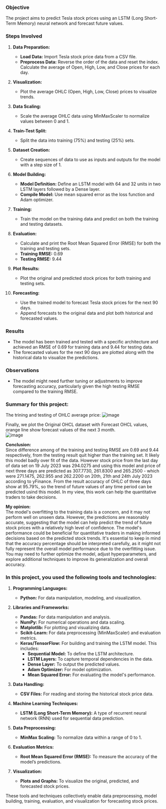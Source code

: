 
### Objective
The project aims to predict Tesla stock prices using an LSTM (Long Short-Term Memory) neural network and forecast future values.

### Steps Involved

1. **Data Preparation:**
   - **Load Data:** Import Tesla stock price data from a CSV file.
   - **Preprocess Data:** Reverse the order of the data and reset the index. Calculate the average of Open, High, Low, and Close prices for each day.

2. **Visualization:**
   - Plot the average OHLC (Open, High, Low, Close) prices to visualize trends.

3. **Data Scaling:**
   - Scale the average OHLC data using MinMaxScaler to normalize values between 0 and 1.

4. **Train-Test Split:**
   - Split the data into training (75%) and testing (25%) sets.

5. **Dataset Creation:**
   - Create sequences of data to use as inputs and outputs for the model with a step size of 1.

6. **Model Building:**
   - **Model Definition:** Define an LSTM model with 64 and 32 units in two LSTM layers followed by a Dense layer.
   - **Compile Model:** Use mean squared error as the loss function and Adam optimizer.

7. **Training:**
   - Train the model on the training data and predict on both the training and testing datasets.

8. **Evaluation:**
   - Calculate and print the Root Mean Squared Error (RMSE) for both the training and testing sets.
   - **Training RMSE:** 0.69
   - **Testing RMSE:** 9.44

9. **Plot Results:**
   - Plot the original and predicted stock prices for both training and testing sets.

10. **Forecasting:**
    - Use the trained model to forecast Tesla stock prices for the next 90 days.
    - Append forecasts to the original data and plot both historical and forecasted values.

### Results

- The model has been trained and tested with a specific architecture and achieved an RMSE of 0.69 for training data and 9.44 for testing data.
- The forecasted values for the next 90 days are plotted along with the historical data to visualize the predictions.

### Observations

- The model might need further tuning or adjustments to improve forecasting accuracy, particularly given the high testing RMSE compared to the training RMSE.

### Summary for this project:

The trining and testing of OHLC average price:
![image](https://github.com/Kanangnut/Stock-predict-with-LSTM-for-next-3-month/assets/130201193/e2690e71-f4d1-450a-87c9-8dbe13f335ee)


Finally, we plot the Original OHCL dataset with Forecast OHCL values, orange line show forecast values of the next 3 month.<br>
![image](https://github.com/Kanangnut/Stock-predict-with-LSTM-for-next-3-month/assets/130201193/24096bb2-d1f8-41cc-a05b-09094b7fd073)

<b>Conclusion:</b><br>
Since difference among of the training and testing RMSE are 0.69 and 9.44 respectively, from the testing result quit higher than the training set. It likely this model badly over fit of the data. However stock price from the last day of data set on 19 July 2023 was 294.0275 and using this model and price of next three days are predicted as 307.7730, 261.8300 and 265.2500 - which were 271.1475, 262.955 and 262.2200 on 20th, 21th and 24th July 2023 according to yFinance. From the result accuracy of OHLC of three days show at 95.79%, so the trend of future values of any time period can be predicted usind this model. In my view, this work can help the quantitative traders to take decisions.

<b>My opinion:</b><br>
The model's overfitting to the training data is a concern, and it may not perform well on unseen data. However, the predictions are reasonably accurate, suggesting that the model can help predict the trend of future stock prices with a relatively high level of confidence. The model's performance could be beneficial for quantitative traders in making informed decisions based on the predicted stock trends. It's essential to keep in mind that the accuracy percentage should be interpreted carefully, as it might not fully represent the overall model performance due to the overfitting issue. You may need to further optimize the model, adjust hyperparameters, and explore additional techniques to improve its generalization and overall accuracy.


### In this project, you used the following tools and technologies:

1. **Programming Languages:**
   - **Python:** For data manipulation, modeling, and visualization.

2. **Libraries and Frameworks:**
   - **Pandas:** For data manipulation and analysis.
   - **NumPy:** For numerical operations and data scaling.
   - **Matplotlib:** For plotting and visualizing data.
   - **Scikit-Learn:** For data preprocessing (MinMaxScaler) and evaluation metrics.
   - **Keras/TensorFlow:** For building and training the LSTM model. This includes:
     - **Sequential Model:** To define the LSTM architecture.
     - **LSTM Layers:** To capture temporal dependencies in the data.
     - **Dense Layer:** To output the predicted values.
     - **Adam Optimizer:** For model optimization.
     - **Mean Squared Error:** For evaluating the model's performance.

3. **Data Handling:**
   - **CSV Files:** For reading and storing the historical stock price data.

4. **Machine Learning Techniques:**
   - **LSTM (Long Short-Term Memory):** A type of recurrent neural network (RNN) used for sequential data prediction.

5. **Data Preprocessing:**
   - **MinMax Scaling:** To normalize data within a range of 0 to 1.

6. **Evaluation Metrics:**
   - **Root Mean Squared Error (RMSE):** To measure the accuracy of the model’s predictions.

7. **Visualization:**
   - **Plots and Graphs:** To visualize the original, predicted, and forecasted stock prices.

These tools and techniques collectively enable data preprocessing, model building, training, evaluation, and visualization for forecasting stock prices.


